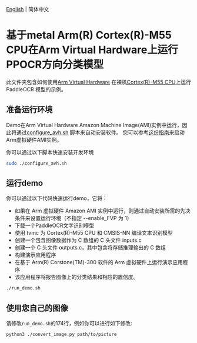[English](./README.md) | 简体中文

# 基于metal Arm(R) Cortex(R)-M55 CPU在Arm Virtual Hardware上运行PPOCR方向分类模型

此文件夹包含如何使用[Arm Virtual Hardware](https://www.arm.com/products/development-tools/simulation/virtual-hardware)
在裸机[Cortex(R)-M55 CPU](https://www.arm.com/products/silicon-ip-cpu/cortex-m/cortex-m55)上运行 PaddleOCR 模型的示例。

## 准备运行环境

Demo在Arm Virtual Hardware Amazon Machine Image(AMI)实例中运行，因此将通过[configure_avh.sh](./configure_avh.sh)
脚本来自动安装软件。
您可以参考[这份指南](https://arm-software.github.io/AVH/main/examples/html/MicroSpeech.html#amilaunch)来启动Arm虚拟硬件AMI实例。

你可以通过以下脚本快速安装开发环境

```bash
sudo ./configure_avh.sh
```

## 运行demo

你可以通过以下代码快速运行demo，它将：

* 如果在 Arm 虚拟硬件 Amazon AMI 实例中运行，则通过自动安装所需的先决条件来设置运行环境（不指定 --enable_FVP 为 1）
* 下载一个PaddleOCR文字识别模型
* 使用 tvmc 为 Cortex(R)-M55 CPU 和 CMSIS-NN 编译文本识别模型
* 创建一个包含图像数据作为 C 数组的 C 头文件 inputs.c
* 创建一个 C 头文件 outputs.c，其中包含将存储推理输出的 C 数组
* 构建演示应用程序
* 在基于 Arm(R) Corstone(TM)-300 软件的 Arm 虚拟硬件上运行演示应用程序
* 该应用程序将报告图像上的分类结果和相应的置信度。

```bash
./run_demo.sh
```

## 使用您自己的图像

请修改`run_demo.sh`的174行，例如你可以进行如下修改:

```bash
python3 ./convert_image.py path/to/picture
```
